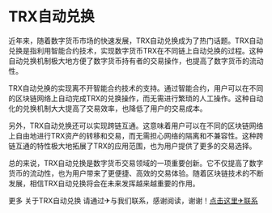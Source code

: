# TRX自动兑换

近年来，随着数字货币市场的快速发展，TRX自动兑换成为了热门话题。TRX自动兑换是指利用智能合约技术，实现数字货币TRX在不同链上自动兑换的过程。这种自动兑换机制极大地方便了数字货币持有者的交易操作，也提高了数字货币的流动性。

TRX自动兑换的实现离不开智能合约技术的支持。通过智能合约，用户可以在不同的区块链网络上自动完成TRX的兑换操作，而无需进行繁琐的人工操作。这种自动化的兑换机制大大提高了交易效率，也降低了用户的交易成本。

另外，TRX自动兑换还可以实现跨链互通。这意味着用户可以在不同的区块链网络上自由地进行TRX资产的转移和交易，而无需担心网络的隔离和不兼容性。这种跨链互通的特性极大地拓展了TRX的应用范围，也为用户提供了更多的交易选择。

总的来说，TRX自动兑换是数字货币交易领域的一项重要创新。它不仅提高了数字货币的流动性，也为用户带来了更便捷、高效的交易体验。随着区块链技术的不断发展，相信TRX自动兑换将会在未来发挥越来越重要的作用。

更多 关于TRX自动兑换 请通过✈与我们联系，感谢阅读，谢谢！[点击这里✈联系](https://t.me/trxduihuandaqun)
